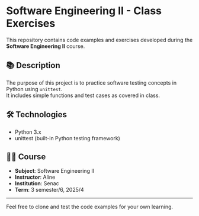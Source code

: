 # Software Engineering II - Class Exercises

This repository contains code examples and exercises developed during the **Software Engineering II** course.

## 📚 Description

The purpose of this project is to practice software testing concepts in Python using `unittest`.  
It includes simple functions and test cases as covered in class.

## 🛠️ Technologies

- Python 3.x
- unittest (built-in Python testing framework)

## 👨‍🏫 Course

- **Subject**: Software Engineering II
- **Instructor**: Aline
- **Institution**: Senac
- **Term**: 3 semester/6, 2025/4

---

Feel free to clone and test the code examples for your own learning.
